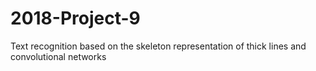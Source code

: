 # 2018-Project-9
Text recognition based on the skeleton representation of thick lines and convolutional networks
